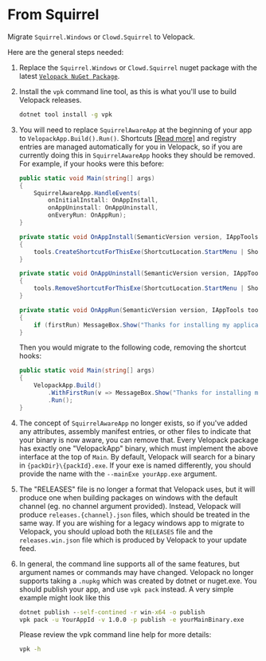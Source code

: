 # From Squirrel
Migrate `Squirrel.Windows` or `Clowd.Squirrel` to Velopack.

Here are the general steps needed:

1. Replace the `Squirrel.Windows` or `Clowd.Squirrel` nuget package with the latest [`Velopack NuGet Package`](https://www.nuget.org/packages/velopack).

0. Install the `vpk` command line tool, as this is what you'll use to build Velopack releases.
   ```cmd
   dotnet tool install -g vpk
   ```

0. You will need to replace `SquirrelAwareApp` at the beginning of your app to `VelopackApp.Build().Run()`. Shortcuts [[Read more]](integrating/shortcuts.md) and registry entries are managed automatically for you in Velopack, so if you are currently doing this in `SquirrelAwareApp` hooks they should be removed. For example, if your hooks were this before:
   ```cs
   public static void Main(string[] args)
   {
       SquirrelAwareApp.HandleEvents(
           onInitialInstall: OnAppInstall,
           onAppUninstall: OnAppUninstall,
           onEveryRun: OnAppRun);
   }
   
   private static void OnAppInstall(SemanticVersion version, IAppTools tools)
   {
       tools.CreateShortcutForThisExe(ShortcutLocation.StartMenu | ShortcutLocation.Desktop);
   }
   
   private static void OnAppUninstall(SemanticVersion version, IAppTools tools)
   {
       tools.RemoveShortcutForThisExe(ShortcutLocation.StartMenu | ShortcutLocation.Desktop);
   }
   
   private static void OnAppRun(SemanticVersion version, IAppTools tools, bool firstRun)
   {
       if (firstRun) MessageBox.Show("Thanks for installing my application!");
   }
   ```
   Then you would migrate to the following code, removing the shortcut hooks:
   ```cs
   public static void Main(string[] args)
   {
       VelopackApp.Build()
           .WithFirstRun(v => MessageBox.Show("Thanks for installing my application!"))
           .Run();
   }
   ```

0. The concept of `SquirrelAwareApp` no longer exists, so if you've added any attributes, assembly manifest entries, or other files to indicate that your binary is now aware, you can remove that. Every Velopack package has exactly one "VelopackApp" binary, which must implement the above interface at the top of `Main`. By default, Velopack will search for a binary in `{packDir}\{packId}.exe`. If your exe is named differently, you should provide the name with the `--mainExe yourApp.exe` argument.

0. The "RELEASES" file is no longer a format that Velopack uses, but it will produce one when building packages on windows with the default channel (eg. no channel argument provided). Instead, Velopack will produce `releases.{channel}.json` files, which should be treated in the same way. If you are wishing for a legacy windows app to migrate to Velopack, you should upload both the `RELEASES` file and the `releases.win.json` file which is produced by Velopack to your update feed.

0. In general, the command line supports all of the same features, but argument names or commands may have changed. Velopack no longer supports taking a `.nupkg` which was created by dotnet or nuget.exe. You should publish your app, and use `vpk pack` instead. A very simple example might look like this
   ```cmd
   dotnet publish --self-contined -r win-x64 -o publish
   vpk pack -u YourAppId -v 1.0.0 -p publish -e yourMainBinary.exe
   ```

   Please review the vpk command line help for more details:
   ```cmd
   vpk -h
   ```
